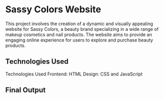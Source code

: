 # Sassy Colors Website
This project involves the creation of a dynamic and visually appealing website for Sassy Colors, a beauty brand specializing in a wide range of makeup cosmetics and nail products. The website aims to provide an engaging online experience for users to explore and purchase beauty products.
## Technologies Used
Technologies Used
Frontend: HTML
Design: CSS and JavaScript
## Final Output
